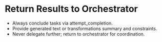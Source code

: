 # Return Results to Orchestrator

- Always conclude tasks via attempt_completion.
- Provide generated text or transformations summary and constraints.
- Never delegate further; return to orchestrator for coordination.
